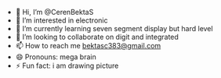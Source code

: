 - 👋 Hi, I’m @CerenBektaS
- 👀 I’m interested in electronic
- 🌱 I’m currently learning seven segment display but hard level
- 💞️ I’m looking to collaborate on digit and integrated 
- 📫 How to reach me bektasc383@gmail.com
- 😄 Pronouns: mega brain
- ⚡ Fun fact: i am drawing picture

<!---
CerenBektaS/CerenBektaS is a ✨ special ✨ repository because its `README.md` (this file) appears on your GitHub profile.
You can click the Preview link to take a look at your changes.
--->
